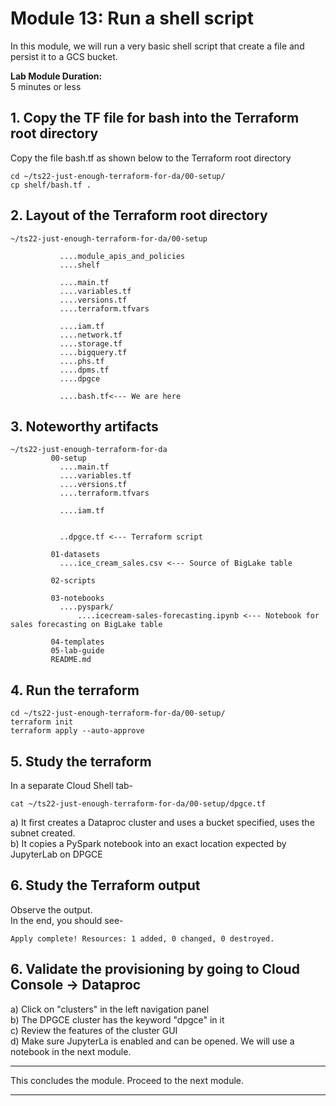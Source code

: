 # Module 13: Run a shell script
 
In this module, we will run a very basic shell script that create a file and persist it to a GCS bucket.<br>

**Lab Module Duration:** <br>
5 minutes or less 


## 1. Copy the TF file for bash into the Terraform root directory
Copy the file bash.tf as shown below to the Terraform root directory<br>
```
cd ~/ts22-just-enough-terraform-for-da/00-setup/
cp shelf/bash.tf .
```

## 2. Layout of the Terraform root directory
```
~/ts22-just-enough-terraform-for-da/00-setup

           ....module_apis_and_policies
           ....shelf

           ....main.tf
           ....variables.tf
           ....versions.tf
           ....terraform.tfvars 
           
           ....iam.tf
           ....network.tf    
           ....storage.tf 
           ....bigquery.tf
           ....phs.tf 
           ....dpms.tf
           ....dpgce 
           
           ....bash.tf<--- We are here

```

## 3. Noteworthy artifacts

```
~/ts22-just-enough-terraform-for-da
         00-setup
           ....main.tf
           ....variables.tf
           ....versions.tf
           ....terraform.tfvars 
           
           ....iam.tf 
           
           
           ..dpgce.tf <--- Terraform script
           
         01-datasets
           ....ice_cream_sales.csv <--- Source of BigLake table
           
         02-scripts
         
         03-notebooks
           ....pyspark/
               ....icecream-sales-forecasting.ipynb <--- Notebook for sales forecasting on BigLake table
         
         04-templates
         05-lab-guide
         README.md
```


## 4. Run the terraform
```
cd ~/ts22-just-enough-terraform-for-da/00-setup/
terraform init
terraform apply --auto-approve
```
 
## 5. Study the terraform
In a separate Cloud Shell tab-
```
cat ~/ts22-just-enough-terraform-for-da/00-setup/dpgce.tf
```
a) It first creates a Dataproc cluster and uses a bucket specified, uses the subnet created.<br>
b) It copies a PySpark notebook into an exact location expected by JupyterLab on DPGCE


## 6. Study the Terraform output
Observe the output.<br>
In the end, you should see-<br>
 ```
Apply complete! Resources: 1 added, 0 changed, 0 destroyed.
 ```
 
## 6. Validate the provisioning by going to Cloud Console -> Dataproc

a) Click on "clusters" in the left navigation panel<br>
b) The DPGCE cluster has the keyword "dpgce" in it<br>
c) Review the features of the cluster GUI<br>
d) Make sure JupyterLa is enabled and can be opened. We will use a notebook in the next module.<br>


<hr>

This concludes the module. Proceed to the next module.

<hr>
